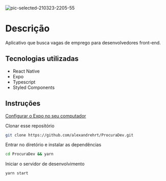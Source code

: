 ![pic-selected-210323-2205-55](https://user-images.githubusercontent.com/62735338/112238749-ffe6ec80-8c23-11eb-8995-e4b119b80e23.png)

# Descrição
Aplicativo que busca vagas de emprego para desenvolvedores front-end.

## Tecnologias utilizadas
* React Native
* Expo
* Typescript
* Styled Components

## Instruções
 [Configurar o Expo no seu computador](https://docs.expo.io/)

Clonar esse repositório
```bash
git clone https://github.com/alexandrehrt/ProcuraDev.git
```
Entrar no diretório e instalar as dependências
```bash
cd ProcuraDev && yarn
```
Iniciar o servidor de desenvolvimento
```bash
yarn start
```
